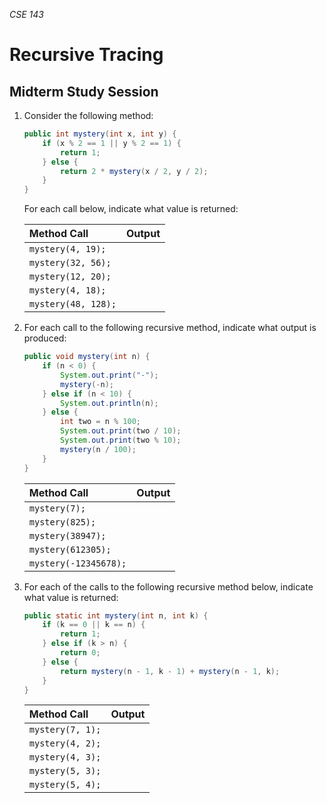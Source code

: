 _CSE 143_

# Recursive Tracing
## Midterm Study Session

1. Consider the following method:

	```java
	public int mystery(int x, int y) {
		if (x % 2 == 1 || y % 2 == 1) {
			return 1;
		} else {
			return 2 * mystery(x / 2, y / 2);
		}
	}
	```

	For each call below, indicate what value is returned:

	| Method Call | Output |
	| :--- | :--- |
	| `mystery(4, 19);` | |
	| `mystery(32, 56);` | |
	| `mystery(12, 20);` | |
	| `mystery(4, 18);` | |
	| `mystery(48, 128);` | |

1. For each call to the following recursive method, indicate what output is produced:

	```java
	public void mystery(int n) {
		if (n < 0) {
			System.out.print("-");
			mystery(-n);
		} else if (n < 10) {
			System.out.println(n);
		} else {
			int two = n % 100;
			System.out.print(two / 10);
			System.out.print(two % 10);
			mystery(n / 100);
		}
	}
	```

	| Method Call | Output |
	| :--- | :--- |
	| `mystery(7);` | |
	| `mystery(825);` | |
	| `mystery(38947);` | |
	| `mystery(612305);` | |
	| `mystery(-12345678);` | |

1. For each of the calls to the following recursive method below, indicate what value is returned:

	```java
	public static int mystery(int n, int k) {
		if (k == 0 || k == n) {
			return 1;
		} else if (k > n) {
			return 0;
		} else {
			return mystery(n - 1, k - 1) + mystery(n - 1, k);
		}
	}
	```

	| Method Call | Output |
	| :--- | :--- |
	| `mystery(7, 1);` | |
	| `mystery(4, 2);` | |
	| `mystery(4, 3);` | |
	| `mystery(5, 3);` | |
	| `mystery(5, 4);` | | 